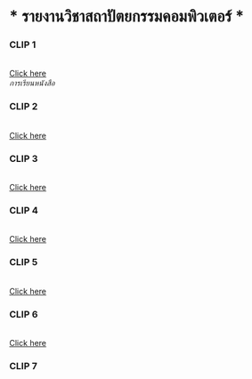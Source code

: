 # * รายงานวิชาสถาปัตยกรรมคอมพิวเตอร์ *
### CLIP 1
<br>[Click here](https://www.youtube.com/watch?v=4Xmycxsm4yo)
<br>*การเรียนหนังสือ*
### CLIP 2
<br>[Click here](https://www.youtube.com/watch?v=0mXmTB-i86c&t=37s)
### CLIP 3
<br>[Click here](https://www.youtube.com/watch?v=90x-axC5oNs&t=4s)
### CLIP 4
<br>[Click here](https://www.youtube.com/watch?v=WPbhgIni8XY&t=61s)
### CLIP 5
<br>[Click here](https://www.youtube.com/watch?v=IW1H2A5DxqA&t=4s)
### CLIP 6
<br>[Click here](https://www.youtube.com/watch?v=NIqQllKFryg&t=1s)
### CLIP 7
